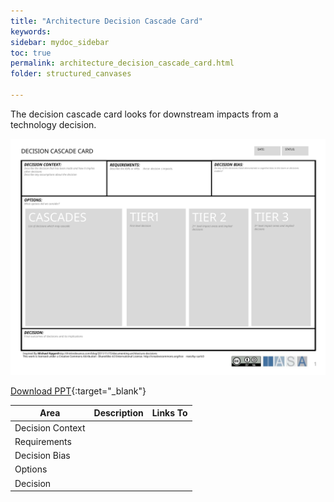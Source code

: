 ```yaml
---
title: "Architecture Decision Cascade Card"
keywords: 
sidebar: mydoc_sidebar
toc: true
permalink: architecture_decision_cascade_card.html
folder: structured_canvases

---
```


The decision cascade card looks for downstream impacts from a technology decision.

![image001](media/architecture_decision_cascade_card_001.svg)

[Download PPT](media/ppt/architecture_decision_cascade_card.ppt){:target="_blank"}

| Area | Description | Links To |
| --- | --- | --- |
| Decision Context |   |   |
| Requirements |   |   |
| Decision Bias |   |   |
| Options |   |   |
| Decision |   |   |


